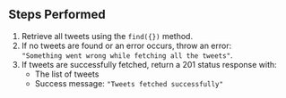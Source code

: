 ## Steps Performed

1. Retrieve all tweets using the `find({})` method.
2. If no tweets are found or an error occurs, throw an error:  
   `"Something went wrong while fetching all the tweets"`.
3. If tweets are successfully fetched, return a 201 status response with:  
   - The list of tweets  
   - Success message: `"Tweets fetched successfully"`
